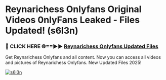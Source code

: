 # Reynarichess Onlyfans Original Videos 0nlyFans Leaked - Files Updated! (s6l3n)

<h3>🔴 CLICK HERE 🌐==►► <a href="https://tinyurl.com/2m67pmp6" rel="nofollow">Reynarichess Onlyfans Updated Files</a></h3>

Get Reynarichess Onlyfans and all content. Now you can access all videos and pictures of Reynarichess Onlyfans. New Updated Files 2025!

[![s6l3n](https://i.imgur.com/H4QAA4z.gif)](https://tinyurl.com/2m67pmp6)